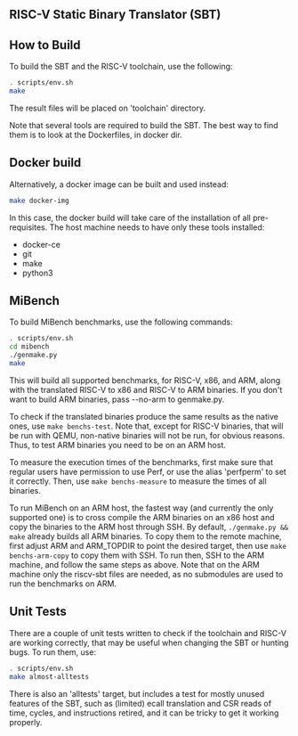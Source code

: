 RISC-V Static Binary Translator (SBT)
-------------------------------------

How to Build
------------

To build the SBT and the RISC-V toolchain, use the following:

```bash
. scripts/env.sh
make
```

The result files will be placed on 'toolchain' directory.

Note that several tools are required to build the SBT.
The best way to find them is to look at the Dockerfiles, in docker dir.


Docker build
------------

Alternatively, a docker image can be built and used instead:

```bash
make docker-img
```

In this case, the docker build will take care of the installation of all
pre-requisites.
The host machine needs to have only these tools installed:
- docker-ce
- git
- make
- python3


MiBench
-------

To build MiBench benchmarks, use the following commands:

```bash
. scripts/env.sh
cd mibench
./genmake.py
make
```

This will build all supported benchmarks, for RISC-V, x86, and ARM, along with
the translated RISC-V to x86 and RISC-V to ARM binaries. If you don't want to
build ARM binaries, pass --no-arm to genmake.py.

To check if the translated binaries produce the same results as the native
ones, use `make benchs-test`. Note that, except for RISC-V binaries, that will
be run with QEMU, non-native binaries will not be run, for obvious reasons.
Thus, to test ARM binaries you need to be on an ARM host.

To measure the execution times of the benchmarks, first make sure that regular
users have permission to use Perf, or use the alias 'perfperm' to set it
correctly.  Then, use `make benchs-measure` to measure the times of all
binaries.

To run MiBench on an ARM host, the fastest way (and currently the only
        supported one) is to cross compile the ARM binaries on an x86 host and
copy the binaries to the ARM host through SSH. By default, `./genmake.py &&
make` already builds all ARM binaries. To copy them to the remote machine,
    first adjust ARM and ARM_TOPDIR to point the desired target, then use
    `make benchs-arm-copy` to copy them with SSH. To run then, SSH to the ARM
    machine, and follow the same steps as above. Note that on the ARM machine
    only the riscv-sbt files are needed, as no submodules are used to run the
    benchmarks on ARM.


Unit Tests
----------

There are a couple of unit tests written to check if the toolchain and RISC-V
are working correctly, that may be useful when changing the SBT or hunting
bugs. To run them, use:

```bash
. scripts/env.sh
make almost-alltests
```

There is also an 'alltests' target, but includes a test for mostly unused
features of the SBT, such as (limited) ecall translation and CSR reads of
time, cycles, and instructions retired, and it can be tricky to get it working
properly.
